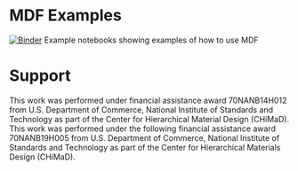 # MDF Examples
[![Binder](https://mybinder.org/badge_logo.svg)](https://mybinder.org/v2/gh/materials-data-facility/mdf_examples/master)
Example notebooks showing examples of how to use MDF

# Support
This work was performed under financial assistance award 70NANB14H012 from U.S. Department of Commerce, National Institute of Standards and Technology as part of the Center for Hierarchical Material Design (CHiMaD). This work was performed under the following financial assistance award 70NANB19H005 from U.S. Department of Commerce, National Institute of Standards and Technology as part of the Center for Hierarchical Materials Design (CHiMaD).
